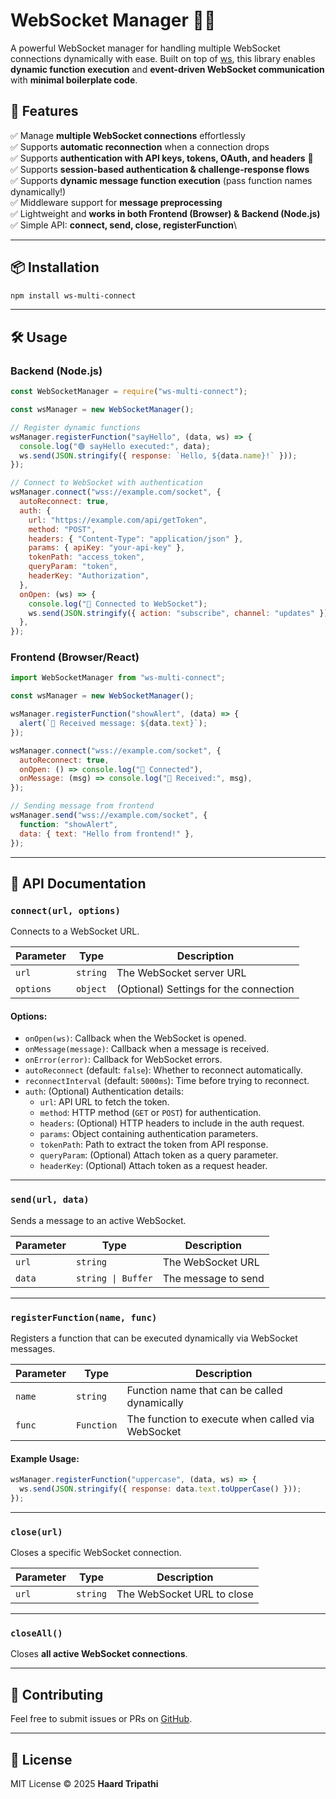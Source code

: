 <!-- # WebSocket Manager 🔗🔥

A simple WebSocket manager for handling multiple WebSocket connections with ease.\
Built on top of [ws](https://www.npmjs.com/package/ws), this library allows you to connect, manage, and send messages with **minimal boilerplate code**.

## 🚀 Features

✅ Manage **multiple WebSocket connections** effortlessly\
✅ Supports **automatic reconnection** when a connection drops\
✅ Supports **authentication with API keys, tokens, and headers** 🔑\
✅ Supports **session-based authentication & challenge-response flows**\
✅ Lightweight and **dependency-free (except ws)**\
✅ Simple API: **connect, send, close**

---

## 📦 Installation

```sh
npm install ws-multi-connect
```

---

## 🛠️ Usage

```javascript
const WebSocketManager = require("ws-multi-connect");

const wsManager = new WebSocketManager();

// Connect to any WebSocket with authentication (if required)
wsManager.connect("wss://example.com/socket", {
  autoReconnect: true,
  auth: {
    url: "https://example.com/api/getToken", // API endpoint for token retrieval
    params: { apiKey: "your-api-key" }, // Parameters for the API request
    tokenPath: "access_token", // Path in response JSON to extract token
    queryParam: "token", // (Optional) Attach token as a query parameter
    headerKey: "Authorization", // (Optional) Attach token as a header
  },
  onOpen: (ws) => {
    console.log("🔗 Connected to WebSocket");

    // Example: Sending a subscription message
    const subscribeMessage = { action: "subscribe", channel: "updates" };
    console.log(
      "📤 Sending subscription message:",
      JSON.stringify(subscribeMessage)
    );
    ws.send(JSON.stringify(subscribeMessage));
  },
  onMessage: (msg) => {
    console.log("📩 Received data:", msg.toString());
  },
});
```

---

## 📜 API Documentation

### `connect(url, options)`

Connects to a WebSocket URL.

| Parameter | Type     | Description                            |
| --------- | -------- | -------------------------------------- |
| `url`     | `string` | The WebSocket server URL               |
| `options` | `object` | (Optional) Settings for the connection |

#### **Options:**

- `onOpen(ws)`: Callback when the WebSocket is opened.
- `onMessage(message)`: Callback when a message is received.
- `onError(error)`: Callback for WebSocket errors.
- `autoReconnect` (default: `false`): Whether to reconnect automatically.
- `reconnectInterval` (default: `5000ms`): Time before trying to reconnect.
- `auth`: (Optional) Authentication details:
  - `url`: API URL to fetch the token.
  - `params`: Object containing authentication parameters.
  - `tokenPath`: Path to extract the token from API response.
  - `queryParam`: (Optional) Attach token as a query parameter.
  - `headerKey`: (Optional) Attach token as a request header.

---

### `send(url, data)`

Sends a message to an active WebSocket.

| Parameter | Type               | Description         |
| --------- | ------------------ | ------------------- |
| `url`     | `string`           | The WebSocket URL   |
| `data`    | `string \| Buffer` | The message to send |

---

### `close(url)`

Closes a specific WebSocket connection.

| Parameter | Type     | Description                |
| --------- | -------- | -------------------------- |
| `url`     | `string` | The WebSocket URL to close |

---

### `closeAll()`

Closes **all active WebSocket connections**.

---

## 🤝 Contributing

Feel free to submit issues or PRs on [GitHub](https://github.com/Haardtripathi/ws-multi-connect).

---

## 📄 License

MIT License © 2025 **Haard Tripathi** -->

# WebSocket Manager 🔗🔥

A powerful WebSocket manager for handling multiple WebSocket connections dynamically with ease.
Built on top of [ws](https://www.npmjs.com/package/ws), this library enables **dynamic function execution** and **event-driven WebSocket communication** with **minimal boilerplate code**.

## 🚀 Features

✅ Manage **multiple WebSocket connections** effortlessly\
✅ Supports **automatic reconnection** when a connection drops\
✅ Supports **authentication with API keys, tokens, OAuth, and headers** 🔑\
✅ Supports **session-based authentication & challenge-response flows**\
✅ Supports **dynamic message function execution** (pass function names dynamically!)\
✅ Middleware support for **message preprocessing**\
✅ Lightweight and **works in both Frontend (Browser) & Backend (Node.js)**\
✅ Simple API: **connect, send, close, registerFunction**\

---

## 📦 Installation

```sh
npm install ws-multi-connect
```

---

## 🛠️ Usage

### Backend (Node.js)

```javascript
const WebSocketManager = require("ws-multi-connect");

const wsManager = new WebSocketManager();

// Register dynamic functions
wsManager.registerFunction("sayHello", (data, ws) => {
  console.log("🟢 sayHello executed:", data);
  ws.send(JSON.stringify({ response: `Hello, ${data.name}!` }));
});

// Connect to WebSocket with authentication
wsManager.connect("wss://example.com/socket", {
  autoReconnect: true,
  auth: {
    url: "https://example.com/api/getToken",
    method: "POST",
    headers: { "Content-Type": "application/json" },
    params: { apiKey: "your-api-key" },
    tokenPath: "access_token",
    queryParam: "token",
    headerKey: "Authorization",
  },
  onOpen: (ws) => {
    console.log("🔗 Connected to WebSocket");
    ws.send(JSON.stringify({ action: "subscribe", channel: "updates" }));
  },
});
```

### Frontend (Browser/React)

```javascript
import WebSocketManager from "ws-multi-connect";

const wsManager = new WebSocketManager();

wsManager.registerFunction("showAlert", (data) => {
  alert(`🚀 Received message: ${data.text}`);
});

wsManager.connect("wss://example.com/socket", {
  autoReconnect: true,
  onOpen: () => console.log("🔗 Connected"),
  onMessage: (msg) => console.log("📩 Received:", msg),
});

// Sending message from frontend
wsManager.send("wss://example.com/socket", {
  function: "showAlert",
  data: { text: "Hello from frontend!" },
});
```

---

## 📜 API Documentation

### `connect(url, options)`

Connects to a WebSocket URL.

| Parameter | Type     | Description                            |
| --------- | -------- | -------------------------------------- |
| `url`     | `string` | The WebSocket server URL               |
| `options` | `object` | (Optional) Settings for the connection |

#### **Options:**

- `onOpen(ws)`: Callback when the WebSocket is opened.
- `onMessage(message)`: Callback when a message is received.
- `onError(error)`: Callback for WebSocket errors.
- `autoReconnect` (default: `false`): Whether to reconnect automatically.
- `reconnectInterval` (default: `5000ms`): Time before trying to reconnect.
- `auth`: (Optional) Authentication details:
  - `url`: API URL to fetch the token.
  - `method`: HTTP method (`GET` or `POST`) for authentication.
  - `headers`: (Optional) HTTP headers to include in the auth request.
  - `params`: Object containing authentication parameters.
  - `tokenPath`: Path to extract the token from API response.
  - `queryParam`: (Optional) Attach token as a query parameter.
  - `headerKey`: (Optional) Attach token as a request header.

---

### `send(url, data)`

Sends a message to an active WebSocket.

| Parameter | Type               | Description         |
| --------- | ------------------ | ------------------- |
| `url`     | `string`           | The WebSocket URL   |
| `data`    | `string \| Buffer` | The message to send |

---

### `registerFunction(name, func)`

Registers a function that can be executed dynamically via WebSocket messages.

| Parameter | Type       | Description                                       |
| --------- | ---------- | ------------------------------------------------- |
| `name`    | `string`   | Function name that can be called dynamically      |
| `func`    | `Function` | The function to execute when called via WebSocket |

#### **Example Usage:**

```javascript
wsManager.registerFunction("uppercase", (data, ws) => {
  ws.send(JSON.stringify({ response: data.text.toUpperCase() }));
});
```

---

### `close(url)`

Closes a specific WebSocket connection.

| Parameter | Type     | Description                |
| --------- | -------- | -------------------------- |
| `url`     | `string` | The WebSocket URL to close |

---

### `closeAll()`

Closes **all active WebSocket connections**.

---

## 🤝 Contributing

Feel free to submit issues or PRs on [GitHub](https://github.com/Haardtripathi/ws-multi-connect).

---

## 📄 License

MIT License © 2025 **Haard Tripathi**
